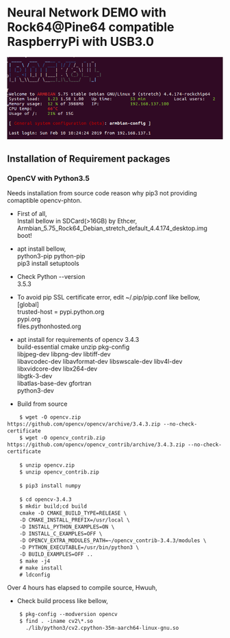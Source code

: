# Neural Network DEMO with Rock64@Pine64 compatible RaspberryPi with USB3.0

![](files/OpeningArmbian.png)  

## Installation of Requirement packages

### OpenCV with Python3.5  
Needs installation from source code reason why pip3 not providing comaptible opencv-phton.  

- First of all,  
Install bellow in SDCard(>16GB) by Ethcer,  
Armbian_5.75_Rock64_Debian_stretch_default_4.4.174_desktop.img  
boot!

- apt install bellow,  
python3-pip python-pip  
pip3 install setuptools  

- Check Python --version  
3.5.3

- To avoid pip SSL certificate error, edit ~/.pip/pip.conf like bellow,  
[global]  
trusted-host = pypi.python.org  
               pypi.org  
               files.pythonhosted.org  

- apt install for requirements of opencv 3.4.3  
build-essential cmake unzip pkg-config  
libjpeg-dev libpng-dev libtiff-dev  
libavcodec-dev libavformat-dev libswscale-dev libv4l-dev  
libxvidcore-dev libx264-dev  
libgtk-3-dev  
libatlas-base-dev gfortran  
python3-dev  

- Build from source  
```
    $ wget -O opencv.zip https://github.com/opencv/opencv/archive/3.4.3.zip --no-check-certificate  
    $ wget -O opencv_contrib.zip https://github.com/opencv/opencv_contrib/archive/3.4.3.zip --no-check-certificate  
    
    $ unzip opencv.zip  
    $ unzip opencv_contrib.zip  
    
    $ pip3 install numpy  
    
    $ cd opencv-3.4.3  
    $ mkdir build;cd build  
    cmake -D CMAKE_BUILD_TYPE=RELEASE \  
    -D CMAKE_INSTALL_PREFIX=/usr/local \  
    -D INSTALL_PYTHON_EXAMPLES=ON \  
    -D INSTALL_C_EXAMPLES=OFF \  
    -D OPENCV_EXTRA_MODULES_PATH=~/opencv_contrib-3.4.3/modules \  
    -D PYTHON_EXECUTABLE=/usr/bin/python3 \  
    -D BUILD_EXAMPLES=OFF ..  
    $ make -j4  
    # make install
    # ldconfig
```
Over 4 hours has elapsed to compile source, Hwuuh,  

- Check build process like bellow,  
```
    $ pkg-config --modversion opencv
    $ find . -iname cv2\*.so
      ./lib/python3/cv2.cpython-35m-aarch64-linux-gnu.so
```

